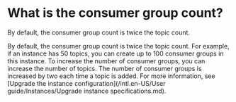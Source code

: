 # What is the consumer group count?

By default, the consumer group count is twice the topic count.

By default, the consumer group count is twice the topic count. For example, if an instance has 50 topics, you can create up to 100 consumer groups in this instance. To increase the number of consumer groups, you can increase the number of topics. The number of consumer groups is increased by two each time a topic is added. For more information, see [Upgrade the instance configuration](/intl.en-US/User guide/Instances/Upgrade instance specifications.md).


